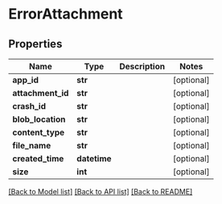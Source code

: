# ErrorAttachment

## Properties
Name | Type | Description | Notes
------------ | ------------- | ------------- | -------------
**app_id** | **str** |  | [optional] 
**attachment_id** | **str** |  | [optional] 
**crash_id** | **str** |  | [optional] 
**blob_location** | **str** |  | [optional] 
**content_type** | **str** |  | [optional] 
**file_name** | **str** |  | [optional] 
**created_time** | **datetime** |  | [optional] 
**size** | **int** |  | [optional] 

[[Back to Model list]](../README.md#documentation-for-models) [[Back to API list]](../README.md#documentation-for-api-endpoints) [[Back to README]](../README.md)

